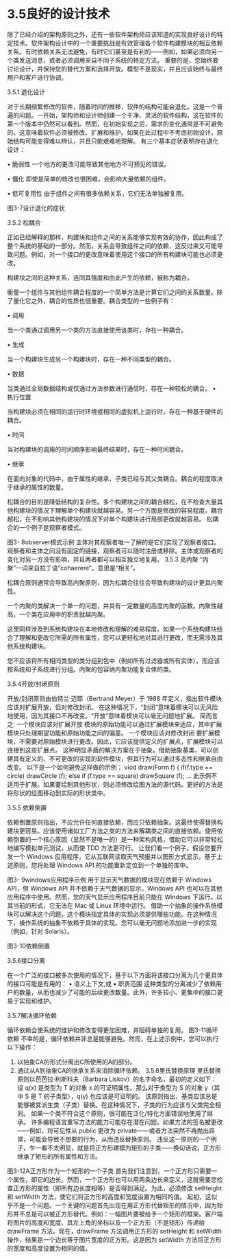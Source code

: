 # 3.5良好的设计技术

&#x20;除了已经介绍的架构原则之外，还有一些软件架构师应该知道的实现良好设计的特定技术。软件架构设计中的一个重要挑战是有效管理各个软件构建模块的相互依赖关系。有时依赖关系无法避免，有时它们甚至是有利的——例如，如果必须向另一个类发送消息，或者必须调用来自不同子系统的特定方法。 重要的是，您始终要讨论设计，并保持您的替代方案和选择开放。模型不是现实，并且应该始终与最终用户和客户进行协调。&#x20;

3.5.1 退化设计&#x20;

对于长期频繁修改的软件，随着时间的推移，软件的结构可能会退化。这是一个普遍的问题。一开始，架构师和设计师创建一个干净、灵活的软件结构，这在软件的第一个版本中仍然可以看到。然而，在初始实现之后，需求的变化通常是不可避免的。这意味着软件必须被修改、扩展和维护。如果在此过程中不考虑初始设计，原始结构可能变得难以辨认，并且只能艰难地理解。 有三个基本症状表明存在退化设计：

&#x20;• 脆弱性 一个地方的更改可能导致其他地方不可预见的错误。&#x20;

• 僵化 即使是简单的修改也很困难，会影响大量依赖的组件。

&#x20;• 低可复用性 由于组件之间有很多依赖关系，它们无法单独被复用。

图3-7设计退化的症状&#x20;

3.5.2 松耦合&#x20;

正如已经解释的那样，构建块和组件之间的关系能够实现有效的协作，因此构成了整个系统的基础的一部分。然而，关系会导致组件之间的依赖，这反过来又可能导致问题。例如，对一个接口的更改意味着使用这个接口的所有构建块可能也必须更改。&#x20;

构建块之间的这种关系，连同其强度和由此产生的依赖，被称为耦合。&#x20;

衡量一个组件与其他组件耦合程度的一个简单方法是计算它们之间的关系数量。除了量化它之外，耦合的性质也很重要。耦合类型的一些例子有：&#x20;

• 调用&#x20;

当一个类通过调用另一个类的方法直接使用该类时，存在一种耦合。&#x20;

• 生成&#x20;

当一个构建块生成另一个构建块时，存在一种不同类型的耦合。&#x20;

• 数据&#x20;

当类通过全局数据结构或仅通过方法参数进行通信时，存在一种较松的耦合。 • 执行位置&#x20;

当构建块必须在相同的运行时环境或相同的虚拟机上运行时，存在一种基于硬件的耦合。

&#x20;• 时间&#x20;

当对构建块的调用的时间顺序影响最终结果时，存在一种时间耦合。&#x20;

• 继承&#x20;

在面向对象的代码中，由于属性的继承，子类已经与其父类耦合。耦合的程度取决于继承的属性的数量。

&#x20;松耦合的目的是降低结构的复杂性。多个构建块之间的耦合越松，在不检查大量其他构建块的情况下理解单个构建块就越容易。另一个方面是修改的容易程度。耦合越松，在不影响其他构建块的情况下对单个构建块进行局部更改就越容易。 松耦合的一个例子是观察者模式。

图3- 8observer模式示例 主体对其观察者唯一了解的是它们实现了观察者接口。观察者和主体之间没有固定的链接，观察者可以随时注册或移除。主体或观察者的变化对另一方没有影响，并且两者都可以相互独立地复用。 3.5.3 高内聚 “内聚”一词来自拉丁语“cohaerere”，意思是“相关”。

松耦合原则通常会导致高内聚原则，因为松耦合往往会导致构建块的设计更具内聚性。

一个内聚的类解决一个单一的问题，并具有一定数量的高度内聚的函数。内聚性越高，一个类在应用中的职责就越内聚。

这里同样涉及到系统构建块在本地修改和理解的难易程度。如果一个系统构建块结合了理解和更改它所需的所有属性，您可以更轻松地对其进行更改，而无需涉及其他系统构建块。

您不应该将所有相同类型的类分组到包中（例如所有过滤器或所有实体），而应该按系统和子系统进行分组。内聚的包容纳内聚功能复合体的类。

3.5.4开放/封闭原则&#x20;

开放/封闭原则由伯特兰·迈耶（Bertrand Meyer）于 1988 年定义，指出软件模块应该对扩展开放，但对修改封闭。 在这种情况下，“封闭”意味着模块可以无风险地使用，因为其接口不再改变。“开放”意味着模块可以毫无问题地扩展。 简而言之: 一个模块应该对扩展开放 模块的原始功能可以通过扩展模块来适应，其中扩展模块只处理期望功能和原始功能之间的偏差。 一个模块应该对修改封闭 要扩展模块，不需要对原始模块进行更改。因此，它应该提供定义的扩展点，扩展模块可以连接到这些扩展点。 这种明显矛盾的解决方案在于抽象。借助抽象基类，可以创建具有定义的、不可更改的实现的软件模块，但其行为可以通过多态性和继承自由改变。 以下是一个如何避免这样做的示例： viod draw(Form f) { if(f.type == circle) drawCircle (f); else if (f.type == square) drawSquare (f); … 此示例不适用于扩展。如果要绘制其他形状，则必须修改绘图方法的源代码。更好的方法是将形状的绘图移动到实际的形状类中。

3.5.5 依赖倒置&#x20;

依赖倒置原则指出，不应允许任何直接依赖，而应只依赖抽象。这最终使得替换构建块更容易。应该使用诸如工厂方法之类的方法来解耦类之间的直接依赖。使用依赖倒置的一个核心原因（显然不是唯一的）是一种架构风格，借助它可以非常轻松地编写模拟单元测试，从而使 TDD 方法更可行。 让我们看一个例子。假设您要开发一个 Windows 应用程序，它从互联网读取天气预报并以图形方式显示。基于上述原则，您将处理 Windows API 的功能重新定位到一个单独的库中。

图3- 9windows应用程序示例 用于显示天气数据的模块现在依赖于 Windows API，但 Windows API 并不依赖于天气数据的显示。Windows API 也可以在其他应用程序中使用。然而，您的天气显示应用程序目前只能在 Windows 下运行。以其当前的形式，它无法在 Mac 或 Linux 环境中运行。 借助一个抽象的操作系统模块可以解决这个问题。这个模块指定具体的实现必须提供哪些功能。在这种情况下，操作系统的抽象不依赖于具体的实现。您可以毫无问题地添加进一步的实现（例如，针对 Solaris）。

图3-10依赖倒置&#x20;

3.5.6接口分离&#x20;

在一个广泛的接口被多次使用的情况下，基于以下方面将该接口分离为几个更具体的接口可能是有用的： • 语义上下文,或 • 职责范围 这种类型的分离减少了依赖用户的数量，从而也减少了可能的后续更改数量。此外，许多较小、更集中的接口更易于实现和维护。

&#x20;3.5.7解决循环依赖&#x20;

循环依赖会使系统的维护和修改变得更加困难，并阻碍单独的复用。 图3-11循环依赖 不幸的是，循环依赖并非总是能够避免。然而，在上述示例中，您可以执行以下操作：

1. 以抽象CA的形式分离出C所使用的A的部分。
2. 通过从A到抽象CA的继承关系来消除循环依赖。 3.5.8里氏替换原理 里氏替换原则以芭芭拉·利斯科夫（Barbara Liskov）的名字命名，最初的定义如下： 设 q(x) 是类型为 T 的对象 x 的可证明属性。那么对于类型为 S 的对象 y（其中 S 是 T 的子类型），q(y) 也应该是可证明的。 该原则指出，基类应该总是能够被其派生类（子类）替换。在这种情况下，子类的行为应该与父类完全相同。 如果一个类不符合这个原则，很可能在泛化/特化方面错误地使用了继承。 许多编程语言重写方法的能力可能存在潜在问题。如果方法的签名被更改——例如，将可见性从 public 更改为 private——或者方法突然不再抛出异常，可能会导致不想要的行为，从而违反替换原则。 违反这一原则的一个例子，乍一看不太明显，就是将正方形建模为矩形的子类——换句话说，正方形继承了矩形的所有属性和方法。

图3-12A正方形作为一个矩形的一个子类 首先我们注意到，一个正方形只需要一个属性，即它的边长。然而，一个正方形也可以用两条边长来定义，这就需要您检查正方形的属性（即所有边长度相等）是否得到满足。为此，必须修改 setHeight 和 setWidth 方法，使它们将正方形的高度和宽度设置为相同的值。 起初，这似乎不是一个问题。一个关键的问题首先出现在用正方形代替矩形的情况中，因为矩形并不总是可以被正方形替代。例如：一幅图片要被给予一个矩形的框架。客户端将图片的高度和宽度、其左上角的坐标以及一个正方形（不是矩形）传递给 drawFrame 方法。现在，drawFrame 方法调用正方形的 setHeight 和 setWidth 操作，结果是一个边长等于图片宽度的正方形。这是因为 setWidth 方法将正方形的宽度和高度设置为相同的值。
